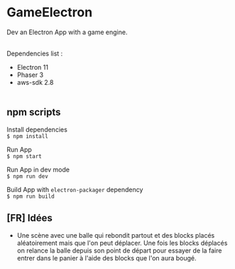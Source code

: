 # GameElectron
Dev an Electron App with a game engine. </br>
</br>

Dependencies list : </br>
- Electron 11
- Phaser 3
- aws-sdk 2.8</br></br>

## npm scripts
Install dependencies </br>
`$ npm install`
</br>

Run App </br>
`$ npm start`
</br>

Run App in dev mode </br>
`$ npm run dev`
</br>

Build App with `electron-packager` dependency</br>
`$ npm run build`
</br>

## [FR] Idées
- Une scène avec une balle qui rebondit partout et des blocks placés aléatoirement mais que l'on peut déplacer. Une fois les blocks déplacés on relance la balle depuis son point de départ pour essayer de la faire entrer dans le panier à l'aide des blocks que l'on aura bougé.